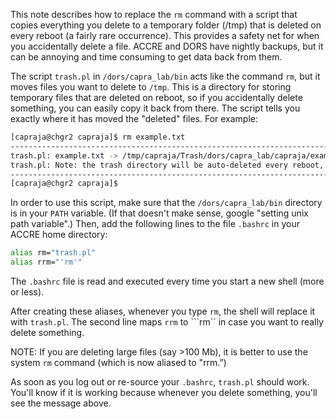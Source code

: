 This note describes how to replace the ```rm``` command with a script that copies everything you delete to a temporary folder (/tmp) that is deleted on every reboot (a fairly rare occurrence). This provides a safety net for when you accidentally delete a file. ACCRE and DORS have nightly backups, but it can be annoying and time consuming to get data back from them.

The script ```trash.pl``` in ```/dors/capra_lab/bin``` acts like the command ```rm```, but it moves files you want to delete to ```/tmp```. This is a directory for storing temporary files that are deleted on reboot, so if you accidentally delete something, you can easily copy it back from there. The script tells you exactly where it has moved the "deleted" files. For example:
```bash
[capraja@chgr2 capraja]$ rm example.txt
--------------------------------------------------------------------------------
trash.pl: example.txt -> /tmp/capraja/Trash/dors/capra_lab/capraja/example.txt
trash.pl: Note: the trash directory will be auto-deleted every reboot, without warning.
--------------------------------------------------------------------------------
[capraja@chgr2 capraja]$
```


In order to use this script, make sure that the ```/dors/capra_lab/bin``` directory is in your ```PATH``` variable. (If that doesn't make sense, google "setting unix path variable".) Then, add the following lines to the file ```.bashrc``` in your ACCRE home directory:
```bash
alias rm="trash.pl"
alias rrm="'rm'"
```

The ```.bashrc``` file is read and executed every time you start a new shell (more or less). 

After creating these aliases, whenever you type ```rm```, the shell will replace it with ```trash.pl```. The second line maps ```rrm``` to ```rm`` in case you want to really delete something. 

NOTE: If you are deleting large files (say >100 Mb), it is better to use the system ```rm``` command (which is now aliased to "rrm.”)

As soon as you log out or re-source your ```.bashrc```, ```trash.pl``` should work. You'll know if it is working because whenever you delete something, you'll see the message above.
